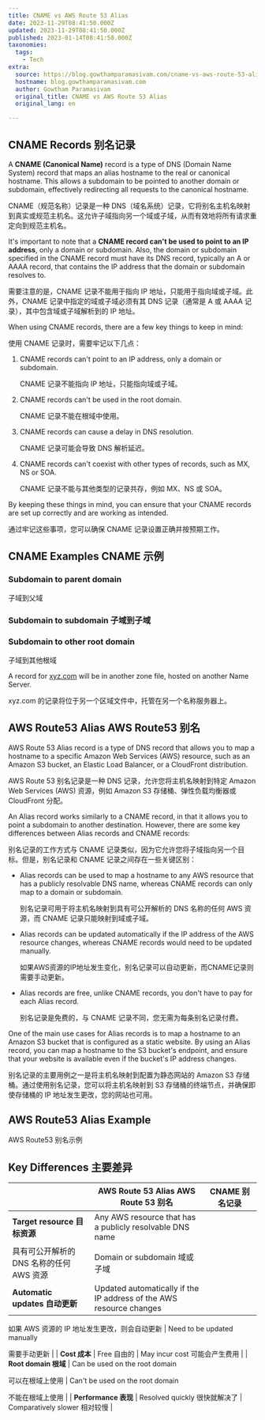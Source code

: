 ```yaml
---
title: CNAME vs AWS Route 53 Alias
date: 2023-11-29T08:41:50.000Z
updated: 2023-11-29T08:41:50.000Z
published: 2023-01-14T08:41:50.000Z
taxonomies:
  tags:
    - Tech
extra:
  source: https://blog.gowthamparamasivam.com/cname-vs-aws-route-53-alias
  hostname: blog.gowthamparamasivam.com
  author: Gowtham Paramasivam
  original_title: CNAME vs AWS Route 53 Alias
  original_lang: en

---
```


## CNAME Records 别名记录

A **CNAME (Canonical Name)** record is a type of DNS (Domain Name System) record that maps an alias hostname to the real or canonical hostname. This allows a subdomain to be pointed to another domain or subdomain, effectively redirecting all requests to the canonical hostname.  

CNAME（规范名称）记录是一种 DNS（域名系统）记录，它将别名主机名映射到真实或规范主机名。这允许子域指向另一个域或子域，从而有效地将所有请求重定向到规范主机名。

It's important to note that a **CNAME record can't be used to point to an IP address**, only a domain or subdomain. Also, the domain or subdomain specified in the CNAME record must have its DNS record, typically an A or AAAA record, that contains the IP address that the domain or subdomain resolves to.  

需要注意的是，CNAME 记录不能用于指向 IP 地址，只能用于指向域或子域。此外，CNAME 记录中指定的域或子域必须有其 DNS 记录（通常是 A 或 AAAA 记录），其中包含域或子域解析到的 IP 地址。

When using CNAME records, there are a few key things to keep in mind:  

使用 CNAME 记录时，需要牢记以下几点：

1.  CNAME records can't point to an IP address, only a domain or subdomain.  
    
    CNAME 记录不能指向 IP 地址，只能指向域或子域。
    
2.  CNAME records can't be used in the root domain.  
    
    CNAME 记录不能在根域中使用。
    
3.  CNAME records can cause a delay in DNS resolution.  
    
    CNAME 记录可能会导致 DNS 解析延迟。
    
4.  CNAME records can't coexist with other types of records, such as MX, NS or SOA.  
    
    CNAME 记录不能与其他类型的记录共存，例如 MX、NS 或 SOA。
    

By keeping these things in mind, you can ensure that your CNAME records are set up correctly and are working as intended.  

通过牢记这些事项，您可以确保 CNAME 记录设置正确并按预期工作。

## CNAME Examples CNAME 示例

### Subdomain to parent domain  

子域到父域

### Subdomain to subdomain 子域到子域

### Subdomain to other root domain  

子域到其他根域

A record for [xyz.com](http://xyz.com/) will be in another zone file, hosted on another Name Server.  

xyz.com 的记录将位于另一个区域文件中，托管在另一个名称服务器上。

## AWS Route53 Alias AWS Route53 别名

AWS Route 53 Alias record is a type of DNS record that allows you to map a hostname to a specific Amazon Web Services (AWS) resource, such as an Amazon S3 bucket, an Elastic Load Balancer, or a CloudFront distribution.  

AWS Route 53 别名记录是一种 DNS 记录，允许您将主机名映射到特定 Amazon Web Services (AWS) 资源，例如 Amazon S3 存储桶、弹性负载均衡器或 CloudFront 分配。

An Alias record works similarly to a CNAME record, in that it allows you to point a subdomain to another destination. However, there are some key differences between Alias records and CNAME records:  

别名记录的工作方式与 CNAME 记录类似，因为它允许您将子域指向另一个目标。但是，别名记录和 CNAME 记录之间存在一些关键区别：

-   Alias records can be used to map a hostname to any AWS resource that has a publicly resolvable DNS name, whereas CNAME records can only map to a domain or subdomain.  
    
    别名记录可用于将主机名映射到具有可公开解析的 DNS 名称的任何 AWS 资源，而 CNAME 记录只能映射到域或子域。
    
-   Alias records can be updated automatically if the IP address of the AWS resource changes, whereas CNAME records would need to be updated manually.  
    
    如果AWS资源的IP地址发生变化，别名记录可以自动更新，而CNAME记录则需要手动更新。
    
-   Alias records are free, unlike CNAME records, you don't have to pay for each Alias record.  
    
    别名记录是免费的，与 CNAME 记录不同，您无需为每条别名记录付费。
    

One of the main use cases for Alias records is to map a hostname to an Amazon S3 bucket that is configured as a static website. By using an Alias record, you can map a hostname to the S3 bucket's endpoint, and ensure that your website is available even if the bucket's IP address changes.  

别名记录的主要用例之一是将主机名映射到配置为静态网站的 Amazon S3 存储桶。通过使用别名记录，您可以将主机名映射到 S3 存储桶的终端节点，并确保即使存储桶的 IP 地址发生更改，您的网站也可用。

## AWS Route53 Alias Example  

AWS Route53 别名示例

## Key Differences 主要差异

|  | AWS Route 53 Alias AWS Route 53 别名 | CNAME 别名记录 |
| --- | --- | --- |
| **Target resource 目标资源** | Any AWS resource that has a publicly resolvable DNS name  
具有可公开解析的 DNS 名称的任何 AWS 资源 | Domain or subdomain 域或子域 |
| **Automatic updates 自动更新** | Updated automatically if the IP address of the AWS resource changes  

如果 AWS 资源的 IP 地址发生更改，则会自动更新 | Need to be updated manually  

需要手动更新 |
| **Cost 成本** | Free 自由的 | May incur cost 可能会产生费用 |
| **Root domain 根域** | Can be used on the root domain  

可以在根域上使用 | Can't be used on the root domain  

不能在根域上使用 |
| **Performance 表现** | Resolved quickly 很快就解决了 | Comparatively slower 相对较慢 |

